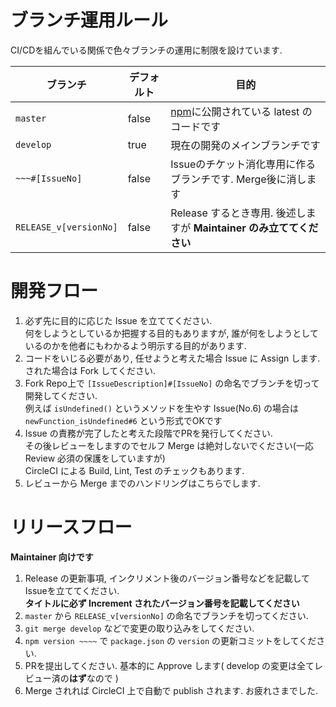 # ブランチ運用ルール

CI/CDを組んでいる関係で色々ブランチの運用に制限を設けています.

|ブランチ|デフォルト|目的|
|---|---|---|
|`master`|false|[npm](https://www.npmjs.com/package/@huequica/native_extensions)に公開されている latest のコードです|
|`develop`|true|現在の開発のメインブランチです|
|`~~~#[IssueNo]`|false|Issueのチケット消化専用に作るブランチです. Merge後に消します|
|`RELEASE_v[versionNo]`|false|Release するとき専用. 後述しますが **Maintainer のみ立ててください**|

# 開発フロー

1. 必ず先に目的に応じた Issue を立ててください.  
	何をしようとしているか把握する目的もありますが, 誰が何をしようとしているのかを他者にもわかるよう明示する目的があります.
2. コードをいじる必要があり, 任せようと考えた場合 Issue に Assign します. された場合は Fork してください.
3. Fork Repo上で `[IssueDescription]#[IssueNo]` の命名でブランチを切って開発してください.  
	例えば `isUndefined()` というメソッドを生やす Issue(No.6) の場合は `newFunction_isUndefined#6` という形式でOKです
4. Issue の責務が完了したと考えた段階でPRを発行してください.  
	その後レビューをしますのでセルフ Merge は絶対しないでください(一応 Review 必須の保護をしていますが)  
	CircleCI による Build, Lint, Test のチェックもあります.
5. レビューから Merge までのハンドリングはこちらでします.

# リリースフロー

**Maintainer 向けです**

1. Release の更新事項, インクリメント後のバージョン番号などを記載してIssueを立ててください.  
	**タイトルに必ず Increment されたバージョン番号を記載してください**
2. `master` から `RELEASE_v[versionNo]` の命名でブランチを切ってください.
3. `git merge develop` などで変更の取り込みをしてください.
4. `npm version ~~~~` で `package.json` の `version` の更新コミットをしてください.
5. PRを提出してください. 基本的に Approve します( develop の変更は全てレビュー済の**はず**なので )
6. Merge されれば CircleCI 上で自動で publish されます. お疲れさまでした.
